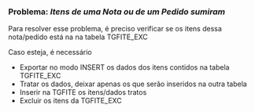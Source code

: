 ### Problema: <i>Itens de uma Nota ou de um Pedido sumiram</i>

Para resolver esse problema, é preciso verificar se os itens dessa nota/pedido está na na tabela TGFITE_EXC

Caso esteja, é necessário
 - Exportar no modo INSERT os dados dos itens contidos na tabela TGFITE_EXC
 - Tratar os dados, deixar apenas os que serão inseridos na outra tabela
 - Inserir na TGFITE os itens/dados tratos
 - Excluir os itens da TGFITE_EXC

